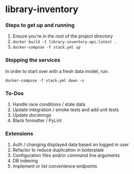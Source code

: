 # library-inventory

### Steps to get up and running
1. Ensure you're in the root of the project directory
2. `docker build -t library-inventory-api:latest .`
3. `docker-compose -f stack.yml up`

### Stopping the services
In order to start over with a fresh data model, run:

`docker-compose -f stack.yml down -v`


### To-Dos
1. Handle race conditions / stale data
2. Update integration / smoke tests and add unit tests
3. Update docstrings
4. Black formatter / PyLint

### Extensions
1. Auth / changing displayed data based on logged in user
2. Refactor to reduce duplication in boilerplate
3. Configuration files and/or command line arguments
4. DB indexing
5. Implement or list convenience endpoints 
